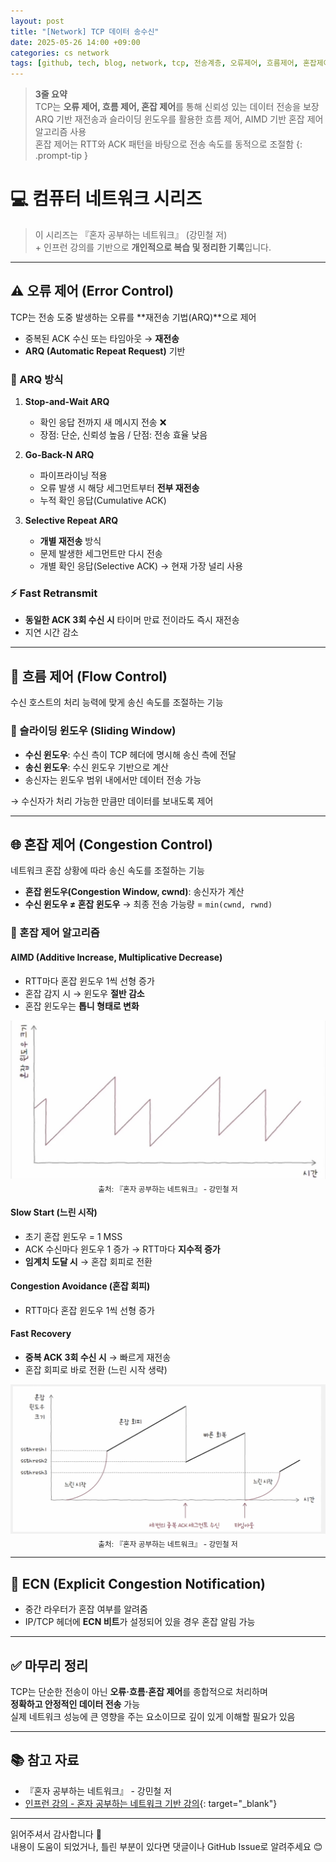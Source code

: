 ```yaml
---
layout: post
title: "[Network] TCP 데이터 송수신"
date: 2025-05-26 14:00 +09:00
categories: cs network
tags: [github, tech, blog, network, tcp, 전송계층, 오류제어, 흐름제어, 혼잡제어, 네트워크]
---
```


> **3줄 요약**
<br>TCP는 **오류 제어, 흐름 제어, 혼잡 제어**를 통해 신뢰성 있는 데이터 전송을 보장
<br>ARQ 기반 재전송과 슬라이딩 윈도우를 활용한 흐름 제어, AIMD 기반 혼잡 제어 알고리즘 사용
<br>혼잡 제어는 RTT와 ACK 패턴을 바탕으로 전송 속도를 동적으로 조절함
{: .prompt-tip }

# 💻 컴퓨터 네트워크 시리즈

> 이 시리즈는 『혼자 공부하는 네트워크』 (강민철 저)
> <br> + 인프런 강의를 기반으로 **개인적으로 복습 및 정리한 기록**입니다.

---

## ⚠️ 오류 제어 (Error Control)

TCP는 전송 도중 발생하는 오류를 **재전송 기법(ARQ)**으로 제어

- 중복된 ACK 수신 또는 타임아웃 → **재전송**
- **ARQ (Automatic Repeat Request)** 기반

### 🔁 ARQ 방식

1. **Stop-and-Wait ARQ**
   - 확인 응답 전까지 새 메시지 전송 ❌  
   - 장점: 단순, 신뢰성 높음 / 단점: 전송 효율 낮음

2. **Go-Back-N ARQ**
   - 파이프라이닝 적용
   - 오류 발생 시 해당 세그먼트부터 **전부 재전송**
   - 누적 확인 응답(Cumulative ACK)

3. **Selective Repeat ARQ**
   - **개별 재전송** 방식
   - 문제 발생한 세그먼트만 다시 전송
   - 개별 확인 응답(Selective ACK) → 현재 가장 널리 사용

### ⚡ Fast Retransmit

- **동일한 ACK 3회 수신 시** 타이머 만료 전이라도 즉시 재전송
- 지연 시간 감소

---

## 📏 흐름 제어 (Flow Control)

수신 호스트의 처리 능력에 맞게 송신 속도를 조절하는 기능

### 📌 슬라이딩 윈도우 (Sliding Window)

- **수신 윈도우**: 수신 측이 TCP 헤더에 명시해 송신 측에 전달
- **송신 윈도우**: 수신 윈도우 기반으로 계산
- 송신자는 윈도우 범위 내에서만 데이터 전송 가능

→ 수신자가 처리 가능한 만큼만 데이터를 보내도록 제어

---

## 🌐 혼잡 제어 (Congestion Control)

네트워크 혼잡 상황에 따라 송신 속도를 조절하는 기능

- **혼잡 윈도우(Congestion Window, cwnd)**: 송신자가 계산
- **수신 윈도우 ≠ 혼잡 윈도우** → 최종 전송 가능량 = `min(cwnd, rwnd)`

### 🧠 혼잡 제어 알고리즘

#### AIMD (Additive Increase, Multiplicative Decrease)

- RTT마다 혼잡 윈도우 1씩 선형 증가
- 혼잡 감지 시 → 윈도우 **절반 감소**
- 혼잡 윈도우는 **톱니 형태로 변화**
  
<div style="text-align: center;">
  <img src="assets/img/cs/tcp-aimd.png" alt="AIMD">
  <sub>출처: 『혼자 공부하는 네트워크』 - 강민철 저</sub>
</div>

#### Slow Start (느린 시작)

- 초기 혼잡 윈도우 = 1 MSS
- ACK 수신마다 윈도우 1 증가 → RTT마다 **지수적 증가**
- **임계치 도달 시** → 혼잡 회피로 전환

#### Congestion Avoidance (혼잡 회피)

- RTT마다 혼잡 윈도우 1씩 선형 증가

#### Fast Recovery

- **중복 ACK 3회 수신 시** → 빠르게 재전송  
- 혼잡 회피로 바로 전환 (느린 시작 생략)

<div style="text-align: center;">
  <img src="assets/img/cs/tcp-congestion-control.png" alt="TCP 혼잡 제어">
  <sub>출처: 『혼자 공부하는 네트워크』 - 강민철 저</sub>
</div>

---

## 📡 ECN (Explicit Congestion Notification)

- 중간 라우터가 혼잡 여부를 알려줌
- IP/TCP 헤더에 **ECN 비트**가 설정되어 있을 경우 혼잡 알림 가능

---

## ✅ 마무리 정리

TCP는 단순한 전송이 아닌 **오류·흐름·혼잡 제어**를 종합적으로 처리하며  
**정확하고 안정적인 데이터 전송** 가능  
실제 네트워크 성능에 큰 영향을 주는 요소이므로 깊이 있게 이해할 필요가 있음

---

## 📚 참고 자료

- 『혼자 공부하는 네트워크』 - 강민철 저  
- [인프런 강의 - 혼자 공부하는 네트워크 기반 강의](https://www.inflearn.com/course/%EA%B0%9C%EB%B0%9C%EC%9E%90-%EC%BB%B4%ED%93%A8%ED%84%B0%EA%B3%B5%ED%95%99-%ED%98%BC%EC%9E%90%EA%B3%B5%EB%B6%80%ED%95%98%EB%8A%94-%EB%84%A4%ED%8A%B8%EC%9B%8C%ED%81%AC){: target="_blank"}

---

읽어주셔서 감사합니다 🙌  
내용이 도움이 되었거나, 틀린 부분이 있다면 댓글이나 GitHub Issue로 알려주세요 😊
